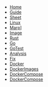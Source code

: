 <!-- docs/_sidebar.md --> 

* [Home](/) 
* [Guide](guide.md "The greatest guide in the world")
* [Sheet](sheet.md)
* [Linux](./Linux.md)
* [Marp](./marp.md)]
* [Image](./image.md)
* [Rust](./rust.md)
* [Go](./go.md)
* [GoTest](./go_test.md)
* [Analysis](./analysis.md)
* [Fix](./fix.md)
* [Docker](./docker.md)
* [DockerImages](./docker_images.md)
* [DockerCompose](./docker_compose.md)
* [DockerCompose](./docker_compose.md)